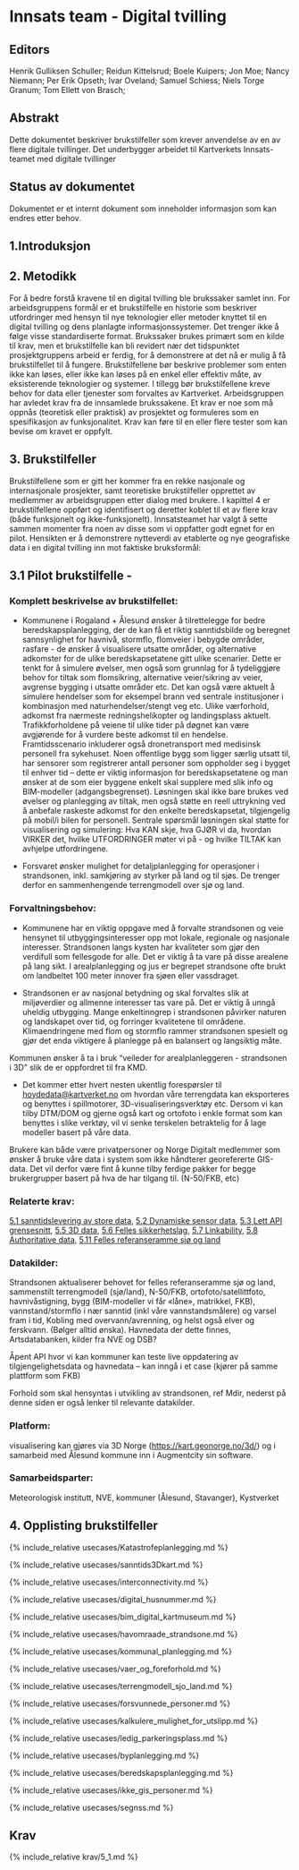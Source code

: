 # Innsats team - Digital tvilling 

## Editors
Henrik Gulliksen Schuller;
Reidun Kittelsrud;
Boele Kuipers;
Jon Moe;
Nancy Niemann;
Per Erik Opseth;
Ivar Oveland;
Samuel Schiess;
Niels Torge Granum;
Tom Ellett von Brasch;

## Abstrakt

Dette dokumentet beskriver brukstilfeller som krever anvendelse av en av flere digitale tvillinger. Det underbygger arbeidet til Kartverkets Innsats-teamet med digitale tvillinger

## Status av dokumentet

Dokumentet er et internt dokument som inneholder informasjon som kan endres etter behov. 

## 1.Introduksjon 

## 2. Metodikk

For å bedre forstå kravene til en digital tvilling ble brukssaker samlet inn. For arbeidsgruppens formål er et brukstilfelle en historie som beskriver utfordringer med hensyn til nye teknologier eller metoder knyttet til en digital tvilling og dens planlagte informasjonssystemer. Det trenger ikke å følge visse standardiserte format. Brukssaker brukes primært som en kilde til krav, men et brukstilfelle kan bli revidert nær det tidspunktet prosjektgruppens arbeid er ferdig, for å demonstrere at det nå er mulig å få brukstilfellet til å fungere. 
Brukstilfellene bør beskrive problemer som enten ikke kan løses, eller ikke kan løses på en enkel eller effektiv måte, av eksisterende teknologier og systemer. I tillegg bør brukstilfellene kreve behov for data eller tjenester som forvaltes av Kartverket. 
Arbeidsgruppen har avledet krav fra de innsamlede brukssakene. Et krav er noe som må oppnås (teoretisk eller praktisk) av prosjektet og formuleres som en spesifikasjon av funksjonalitet. Krav kan føre til en eller flere tester som kan bevise om kravet er oppfylt. 


## 3. Brukstilfeller

Brukstilfellene som er gitt her kommer fra en rekke nasjonale og internasjonale prosjekter, samt teoretiske brukstilfeller opprettet av medlemmer av arbeidsgruppen etter dialog med brukere. I kapittel 4 er brukstilfellene oppført og identifisert og deretter koblet til et av flere krav (både funksjonelt og ikke-funksjonelt). Innsatsteamet har valgt å sette sammen momenter fra noen av disse som vi oppfatter godt egnet for en pilot. Hensikten er å demonstrere nytteverdi av etablerte og nye geografiske data i en digital tvilling inn mot faktiske bruksformål: 

## 3.1 Pilot brukstilfelle -<beredskap og forvaltning kyst>
  
### Komplett beskrivelse av brukstilfellet:

- Kommunene i Rogaland + Ålesund ønsker å tilrettelegge for bedre beredskapsplanlegging, der de kan få et riktig sanntidsbilde og beregnet sannsynlighet for havnivå, stormflo, flomveier i bebygde områder, rasfare - de ønsker å visualisere utsatte områder, og alternative adkomster for de ulike beredskapsetatene gitt ulike scenarier. Dette er tenkt for å simulere øvelser, men også som grunnlag for å tydeliggjøre behov for tiltak som flomsikring, alternative veier/sikring av veier, avgrense bygging i utsatte områder etc. Det kan også være aktuelt å simulere hendelser som for eksempel brann ved sentrale institusjoner i kombinasjon med naturhendelser/stengt veg etc. Ulike værforhold, adkomst fra nærmeste redningshelikopter og landingsplass aktuelt. Trafikkforholdene på veiene til ulike tider på døgnet kan være avgjørende for å vurdere beste adkomst til en hendelse. Framtidsscenario inkluderer også dronetransport med medisinsk personell fra sykehuset. Noen offentlige bygg som ligger særlig utsatt til, har sensorer som registrerer antall personer som oppholder seg i bygget til enhver tid – dette er viktig informasjon for beredskapsetatene og man ønsker at de som eier byggene enkelt skal supplere med slik info og BIM-modeller (adgangsbegrenset). Løsningen skal ikke bare brukes ved øvelser og planlegging av tiltak, men også støtte en reell uttrykning ved å anbefale raskeste adkomst for den enkelte beredskapsetat, tilgjengelig på mobil/i bilen for personell. Sentrale spørsmål løsningen skal støtte for visualisering og simulering: Hva KAN skje, hva GJØR vi da, hvordan VIRKER det, hvilke UTFORDRINGER møter vi på - og hvilke TILTAK kan avhjelpe utfordringene.   

- Forsvaret ønsker mulighet for detaljplanlegging for operasjoner i strandsonen, inkl. samkjøring av styrker på land og til sjøs. De trenger derfor en sammenhengende terrengmodell over sjø og land.  

### Forvaltningsbehov:

- Kommunene har en viktig oppgave med å forvalte strandsonen og veie hensynet til utbyggingsinteresser opp mot lokale, regionale og nasjonale interesser. Strandsonen langs kysten har kvaliteter som gjør den verdifull som fellesgode for alle. Det er viktig å ta vare på disse arealene på lang sikt. I arealplanlegging og jus er begrepet strandsone ofte brukt om landbeltet 100 meter innover fra sjøen eller vassdraget.  

- Strandsonen er av nasjonal betydning og skal forvaltes slik at miljøverdier og allmenne interesser tas vare på. Det er viktig å unngå uheldig utbygging. Mange enkeltinngrep i strandsonen påvirker naturen og landskapet over tid, og forringer kvalitetene til områdene. Klimaendringene med flom og stormflo rammer strandsonen spesielt og gjør det enda viktigere å planlegge på en balansert og langsiktig måte. 

Kommunen ønsker å ta i bruk “veileder for arealplanleggeren - strandsonen i 3D” slik de er oppfordret til fra KMD.

- Det kommer etter hvert nesten ukentlig forespørsler til hoydedata@kartverket.no om hvordan våre terrengdata kan eksporteres og benyttes i spillmotorer, 3D-visualiseringsverktøy etc. Dersom vi kan tilby DTM/DOM og gjerne også kart og ortofoto i enkle format som kan benyttes i slike verktøy, vil vi senke terskelen betraktelig for å lage modeller basert på våre data.   

Brukere kan både være privatpersoner og Norge Digitalt medlemmer som ønsker å bruke våre data i system som ikke håndterer georefererte GIS-data. Det vil derfor være fint å kunne tilby ferdige pakker for begge brukergrupper basert på hva de har tilgang til. (N-50/FKB, etc)

### Relaterte krav:  
[5.1 sanntidslevering av store data](#5.1), [5.2 Dynamiske sensor data](#5.2), [5.3 Lett API grensesnitt](#5.3), [5.5 3D data](#5.5), [5.6 Felles sikkerhetslag](#5.6), [5.7 Linkability](#5.7), [5.8 Authoritative data](#5.8), [5.11 Felles referanseramme sjø og land ](#5.11)

### Datakilder: 
Strandsonen aktualiserer behovet for felles referanseramme sjø og land, sammenstilt terrengmodell (sjø/land), N-50/FKB, ortofoto/satellittfoto, havnivåstigning, bygg (BIM-modeller vi får «låne», matrikkel, FKB), vannstand/stormflo i nær sanntid (inkl våre vannstandsmålere) og varsel fram i tid, Kobling med overvann/avrenning, og helst også elver og ferskvann. (Bølger alltid ønska). Havnedata der dette finnes, Artsdatabanken, kilder fra NVE og DSB? 

Åpent API hvor vi kan kommuner kan teste live oppdatering av tilgjengelighetsdata og havnedata – kan inngå i et case (kjører på samme plattform som FKB) 

Forhold som skal hensyntas i utvikling av strandsonen, ref Mdir, nederst på denne siden er også lenker til relevante datakilder.   

### Platform:
visualisering kan gjøres via 3D Norge (https://kart.geonorge.no/3d/) og i samarbeid med Ålesund kommune inn i Augmentcity sin software.

### Samarbeidsparter:
Meteorologisk institutt, NVE, kommuner (Ålesund, Stavanger), Kystverket


## 4. Opplisting brukstilfeller 

{% include_relative usecases/Katastrofeplanlegging.md %}


{% include_relative usecases/sanntids3Dkart.md %}


{% include_relative usecases/interconnectivity.md %}


{% include_relative usecases/digital_husnummer.md %}


{% include_relative usecases/bim_digital_kartmuseum.md %}


{% include_relative usecases/havomraade_strandsone.md %}


{% include_relative usecases/kommunal_planlegging.md %}


{% include_relative usecases/vaer_og_foreforhold.md %}


{% include_relative usecases/terrengmodell_sjo_land.md %}


{% include_relative usecases/forsvunnede_personer.md %}


{% include_relative usecases/kalkulere_mulighet_for_utslipp.md %}


{% include_relative usecases/ledig_parkeringsplass.md %}


{% include_relative usecases/byplanlegging.md %}


{% include_relative usecases/beredskapsplanlegging.md %}


{% include_relative usecases/ikke_gis_personer.md %}


{% include_relative usecases/segnss.md %}

## Krav

{% include_relative krav/5_1.md %}
